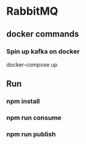 # RabbitMQ

## docker commands

### Spin up kafka on docker
docker-compose up

## Run
### npm install
### npm run consume
### npm run publish <Name>
